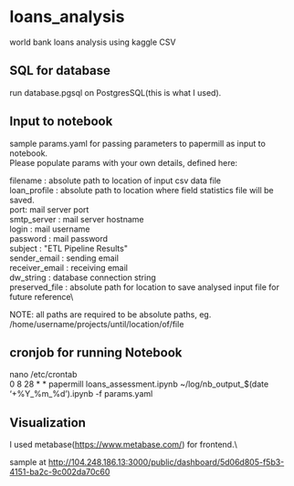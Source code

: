 # loans_analysis
world bank loans analysis using kaggle CSV

SQL for database
-------------------------------------------
run database.pgsql on PostgresSQL(this is what I used).

Input to notebook
-------------------------------------------
sample params.yaml for passing parameters to papermill as input to notebook.\
Please populate params with your own details, defined here:

filename : absolute path to location of input csv data file\
loan_profile : absolute path to location where field statistics file will be saved.\
port: mail server port\
smtp_server : mail server hostname\
login : mail username\
password : mail password\
subject : "ETL Pipeline Results"\
sender_email : sending email\
receiver_email : receiving email\
dw_string : database connection string\
preserved_file : absolute path for location to save analysed input file for future reference\

NOTE: all paths are required to be absolute paths, eg. /home/username/projects/until/location/of/file

cronjob for running Notebook
-------------------------------------------
nano /etc/crontab\
0 8 28 * * papermill loans_assessment.ipynb ~/log/nb_output_$(date ‘+%Y_%m_%d’).ipynb -f params.yaml

Visualization
-------------------------------------------
I used metabase(https://www.metabase.com/) for frontend.\

sample at http://104.248.186.13:3000/public/dashboard/5d06d805-f5b3-4151-ba2c-9c002da70c60
